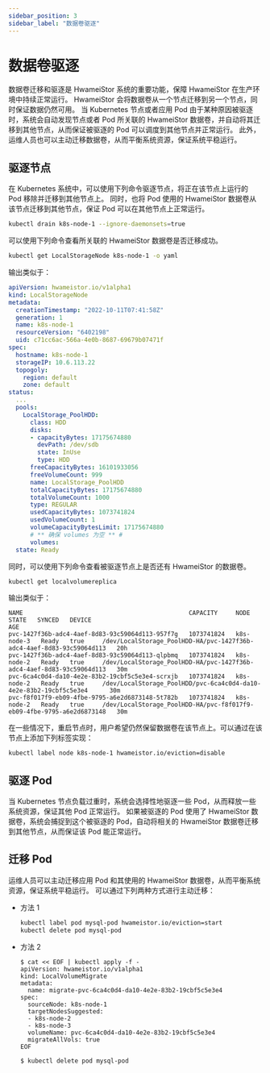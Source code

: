 ```yaml
---
sidebar_position: 3
sidebar_label: "数据卷驱逐"
---
```


# 数据卷驱逐

数据卷迁移和驱逐是 HwameiStor 系统的重要功能，保障 HwameiStor 在生产环境中持续正常运行。
HwameiStor 会将数据卷从一个节点迁移到另一个节点，同时保证数据仍然可用。
当 Kubernetes 节点或者应用 Pod 由于某种原因被驱逐时，系统会自动发现节点或者 Pod 所关联的 HwameiStor 数据卷，并自动将其迁移到其他节点，从而保证被驱逐的 Pod 可以调度到其他节点并正常运行。
此外，运维人员也可以主动迁移数据卷，从而平衡系统资源，保证系统平稳运行。

## 驱逐节点

在 Kubernetes 系统中，可以使用下列命令驱逐节点，将正在该节点上运行的 Pod 移除并迁移到其他节点上。
同时，也将 Pod 使用的 HwameiStor 数据卷从该节点迁移到其他节点，保证 Pod 可以在其他节点上正常运行。

```bash
kubectl drain k8s-node-1 --ignore-daemonsets=true
```

可以使用下列命令查看所关联的 HwameiStor 数据卷是否迁移成功。

```bash
kubectl get LocalStorageNode k8s-node-1 -o yaml
```

输出类似于：

```yaml
apiVersion: hwameistor.io/v1alpha1
kind: LocalStorageNode
metadata:
  creationTimestamp: "2022-10-11T07:41:58Z"
  generation: 1
  name: k8s-node-1
  resourceVersion: "6402198"
  uid: c71cc6ac-566a-4e0b-8687-69679b07471f
spec:
  hostname: k8s-node-1
  storageIP: 10.6.113.22
  topogoly:
    region: default
    zone: default
status:
  ...
  pools:
    LocalStorage_PoolHDD:
      class: HDD
      disks:
      - capacityBytes: 17175674880
        devPath: /dev/sdb
        state: InUse
        type: HDD
      freeCapacityBytes: 16101933056
      freeVolumeCount: 999
      name: LocalStorage_PoolHDD
      totalCapacityBytes: 17175674880
      totalVolumeCount: 1000
      type: REGULAR
      usedCapacityBytes: 1073741824
      usedVolumeCount: 1
      volumeCapacityBytesLimit: 17175674880
      # ** 确保 volumes 为空 ** #
      volumes:
  state: Ready
```

同时，可以使用下列命令查看被驱逐节点上是否还有 HwameiStor 的数据卷。

```bash
kubectl get localvolumereplica
```

输出类似于：

```console
NAME                                              CAPACITY     NODE         STATE   SYNCED   DEVICE                                                                  AGE
pvc-1427f36b-adc4-4aef-8d83-93c59064d113-957f7g   1073741824   k8s-node-3   Ready   true     /dev/LocalStorage_PoolHDD-HA/pvc-1427f36b-adc4-4aef-8d83-93c59064d113   20h
pvc-1427f36b-adc4-4aef-8d83-93c59064d113-qlpbmq   1073741824   k8s-node-2   Ready   true     /dev/LocalStorage_PoolHDD-HA/pvc-1427f36b-adc4-4aef-8d83-93c59064d113   30m
pvc-6ca4c0d4-da10-4e2e-83b2-19cbf5c5e3e4-scrxjb   1073741824   k8s-node-2   Ready   true     /dev/LocalStorage_PoolHDD/pvc-6ca4c0d4-da10-4e2e-83b2-19cbf5c5e3e4      30m
pvc-f8f017f9-eb09-4fbe-9795-a6e2d6873148-5t782b   1073741824   k8s-node-2   Ready   true     /dev/LocalStorage_PoolHDD-HA/pvc-f8f017f9-eb09-4fbe-9795-a6e2d6873148   30m
```

在一些情况下，重启节点时，用户希望仍然保留数据卷在该节点上。可以通过在该节点上添加下列标签实现：

```bash
kubectl label node k8s-node-1 hwameistor.io/eviction=disable
```

## 驱逐 Pod

当 Kubernetes 节点负载过重时，系统会选择性地驱逐一些 Pod，从而释放一些系统资源，保证其他 Pod 正常运行。
如果被驱逐的 Pod 使用了 HwameiStor 数据卷，系统会捕捉到这个被驱逐的 Pod，自动将相关的 HwameiStor 数据卷迁移到其他节点，从而保证该 Pod 能正常运行。

## 迁移 Pod

运维人员可以主动迁移应用 Pod 和其使用的 HwameiStor 数据卷，从而平衡系统资源，保证系统平稳运行。
可以通过下列两种方式进行主动迁移：

- 方法 1

    ```bash
    kubectl label pod mysql-pod hwameistor.io/eviction=start
    kubectl delete pod mysql-pod
    ```

- 方法 2

    ```console
    $ cat << EOF | kubectl apply -f -
    apiVersion: hwameistor.io/v1alpha1
    kind: LocalVolumeMigrate
    metadata:
      name: migrate-pvc-6ca4c0d4-da10-4e2e-83b2-19cbf5c5e3e4
    spec:
      sourceNode: k8s-node-1
      targetNodesSuggested: 
      - k8s-node-2
      - k8s-node-3
      volumeName: pvc-6ca4c0d4-da10-4e2e-83b2-19cbf5c5e3e4
      migrateAllVols: true
    EOF

    $ kubectl delete pod mysql-pod
    ```
